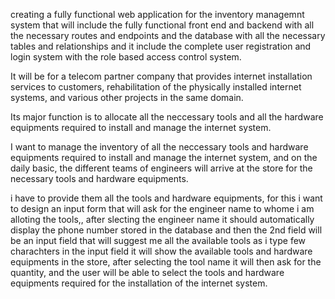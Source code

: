 creating a fully functional web application for the inventory managemnt system that will include the fully functional front end and backend with all the necessary routes and endpoints and the database with all the necessary tables and relationships and it include the complete user registration and login system with the role based access control system. 

It will be for a telecom partner company that provides internet installation services to customers, rehabilitation of the physically installed internet systems, and various other projects in the same domain.

Its major function is to allocate all the neccessary tools and all the hardware equipments required to install and manage the internet system.

I want to manage the inventory of all the neccessary tools and hardware equipments required to install and manage the internet system, and on the daily basic, the different teams of engineers will arrive at the store for the necessary tools and hardware equipments.

i have to provide them all the tools and hardware equipments, for this i want to design an input form that will ask for the engineer name to whome i am alloting the tools,, after slecting the engineer name it should automatically display the phone number stored in the database and then the 2nd field will be an input field that will suggest me all the available tools as i type few charachters in the input field it will show the available tools and hardware equipments in the store, after selecting the tool name it will then ask for the quantity, and the user will be able to select the tools and hardware equipments required for the installation of the internet system.

